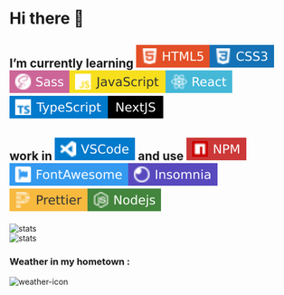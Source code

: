 # Hi there 👋

## I’m currently learning <img src="./img/html5.svg"><img src="./img/css.svg"><img src="./img/sass.svg"><img src="./img/javascript.svg"><img src="./img/react.svg"><img src="./img/typeScript.svg"><img src="./img/nextjs.svg">
## work in  <img src="./img/vscode.svg"> and use <img src="./img/npm.svg"><img src="./img/fontawesome.svg"><img src="./img/insomnia.svg"><img src="./img/prettier.svg"><img src="./img/nodeJs.svg">

![stats](https://github-readme-stats.vercel.app/api?username=asmadeusx&show_icons=true&theme=dark&disable_animations=true)<br>
![stats](https://github-readme-stats.vercel.app/api/top-langs?username=asmadeusx&layout=compact&card_width=445&theme=dark)

### Weather in my hometown :
![weather-icon](https://weather-icon.journeyad.repl.co/@rostov-on-don?v=1)
